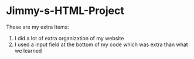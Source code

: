 # Jimmy-s-HTML-Project

These are my extra Items:

1. I did a lot of extra organization of my website
2. I used a input field at the bottom of my code which was extra than what we learned
